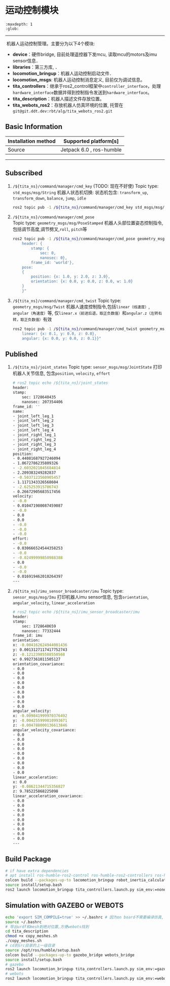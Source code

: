 # 运动控制模块

```{toctree}
:maxdepth: 1
:glob:
```
------

​
机器人运动控制管理。主要分为以下4个模块:

- **device**：硬件bridge, 目前处理遥控器下发mcu, 读取mcu的motors及imu sensor信息．
- **libraries**：第三方库, ．
- **locomotion_bringup**：机器人运动控制启动文件．
- **locomotion_msgs**: 机器人运动控制消息定义, 目前仅为调试信息。
- **tita_controllers**：继承于ros2_control框架中`controller_interface`，处理`hardware_interface`数据并得到控制指令发送到`hardware_interface`。
- **tita_description**：机器人描述文件存放位置。
- **tita_webots_ros2**：存放机器人仿真环境的位置, 托管在`git@git.ddt.dev:rbt/alg/tita_webots_ros2.git`

## Basic Information

| Installation method | Supported platform[s]    |
| ------------------- | ------------------------ |
| Source              | Jetpack 6.0 , ros-humble |

------

## Subscribed
1. `/${tita_ns}/command/manager/cmd_key` (TODO: 现在不好使)
Topic type: `std_msgs/msg/String`
机器人状态机切换: 状态机包含: `transform_up`, `transform_down`, `balance`, `jump`, `idle`
    ``` bash
    ros2 topic pub -1 /${tita_ns}/command/manager/cmd_key std_msgs/msg/String "data: 'idle'"
    ```

2. `/${tita_ns}/command/manager/cmd_pose`    
Topic type: `geometry_msgs/msg/PoseStamped`
机器人头部位置姿态控制指令,包括调节高度,调节劈叉,`roll`, `pitch`等
    ``` bash
    ros2 topic pub -1 /${tita_ns}/command/manager/cmd_pose geometry_msgs/msg/PoseStamped "{
        header: {
            stamp: {
                sec: 0, 
                nanosec: 0}, 
            frame_id: 'world'}, 
        pose: 
        {
            position: {x: 1.0, y: 2.0, z: 3.0}, 
            orientation: {x: 0.0, y: 0.0, z: 0.0, w: 1.0}
        }
        }"
    ```

3. `/${tita_ns}/command/manager/cmd_twist` 
Topic type: `geometry_msgs/msg/Twist`
机器人速度控制指令,包括`linear（线速度）`, `angular（角速度）`等, 仅`linear.x（前进后退，取正负数值）`和`angular.z（左转右转，取正负数值）`有效
    ``` bash
    ros2 topic pub -1 /${tita_ns}/command/manager/cmd_twist geometry_msgs/msg/Twist "{
        linear: {x: 0.1, y: 0.0, z: 0.0}, 
        angular: {x: 0.0, y: 0.0, z: 0.1}}"
    ```

## Published
1. `/${tita_ns}/joint_states`
Topic type: `sensor_msgs/msg/JointState`
打印机器人关节信息, 包含`position`, `velocity`, `effort`

    ``` bash
    # ros2 topic echo /${tita_ns}/joint_states
    header:
    stamp:
        sec: 1728640435
        nanosec: 207354406
    frame_id: ''
    name:
    - joint_left_leg_1
    - joint_left_leg_2
    - joint_left_leg_3
    - joint_left_leg_4
    - joint_right_leg_1
    - joint_right_leg_2
    - joint_right_leg_3
    - joint_right_leg_4
    position:
    - 0.44081687927246094
    - 1.0672786235809326
    - -2.6032021045684814
    - 2.209383249282837
    - -0.5037123560905457
    - 1.1171343326568604
    - -2.625253915786743
    - 0.26672905683517456
    velocity:
    - -0.0
    - 0.010471980087459087
    - -0.0
    - 0.0
    - 0.0
    - -0.0
    - -0.0
    - -0.0
    effort:
    - -0.0
    - 0.030666524544358253
    - -0.0
    - -0.02499999850988388
    - 0.0
    - -0.0
    - -0.0
    - 0.016919462010264397
    ---
    ```

1. `/${tita_ns}/imu_sensor_broadcaster/imu`
Topic type: `sensor_msgs/msg/Imu`
打印机器人imu sensor信息, 包含`orientation`, `angular_velocity`, `linear_acceleration`

    ``` bash
    # ros2 topic echo /${tita_ns}/imu_sensor_broadcaster/imu
    header:
    stamp:
        sec: 1728640659
        nanosec: 77332444
    frame_id: imu
    orientation:
    x: -0.004162624944001436
    y: 0.0013127117417752743
    z: -0.12123985588550568
    w: 0.9927361011505127
    orientation_covariance:
    - 0.0
    - 0.0
    - 0.0
    - 0.0
    - 0.0
    - 0.0
    - 0.0
    - 0.0
    - 0.0
    angular_velocity:
    x: -0.009841999970376492
    y: -0.004255999810993671
    z: -0.004788000136613846
    angular_velocity_covariance:
    - 0.0
    - 0.0
    - 0.0
    - 0.0
    - 0.0
    - 0.0
    - 0.0
    - 0.0
    - 0.0
    linear_acceleration:
    x: 0.0
    y: -0.08621344715356827
    z: 9.785225868225098
    linear_acceleration_covariance:
    - 0.0
    - 0.0
    - 0.0
    - 0.0
    - 0.0
    - 0.0
    - 0.0
    - 0.0
    - 0.0
    ---
    ```

## Build Package

```bash
# if have extra dependencies
# apt install ros-humble-ros2-control ros-humble-ros2-controllers ros-humble-pinocchio 
colcon build --packages-up-to locomotion_bringup robot_inertia_calculator template_ros2_controller tita_controller
source install/setup.bash
ros2 launch locomotion_bringup tita_controllers.launch.py sim_env:=none ctrl_mode:=mcu #　不正常启动　使用　killall -9 gzserver

```

## Simulation with GAZEBO or WEBOTS

```bash
echo 'export SIM_COMPILE=true' >> ~/.bashrc # 因为on board不需要编译仿真,
source ~/.bashrc
# 导出urdf和mesh到绝对位置,方便webots找到
cd tita_description
chmod +x copy_meshes.sh
./copy_meshes.sh
# cd到src目录的上一级目录
source /opt/ros/humble/setup.bash
colcon build --packages-up-to gazebo_bridge webots_bridge
source install/setup.bash
# gazebo
ros2 launch locomotion_bringup tita_controllers.launch.py sim_env:=gazebo ctrl_mode:=wbc
# webots
ros2 launch locomotion_bringup tita_controllers.launch.py sim_env:=webots ctrl_mode:=wbc # 使用的控制器都为tita_controller
```

